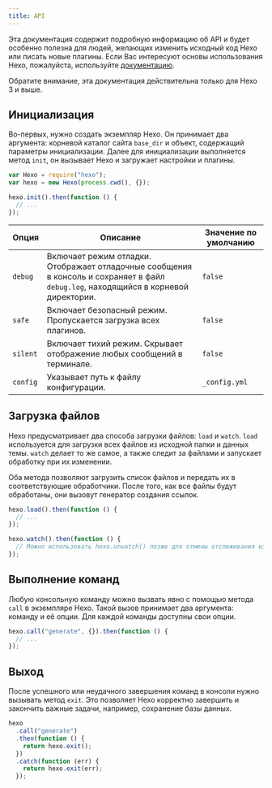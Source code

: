 ```yaml
---
title: API
---
```


Эта документация содержит подробную информацию об API и будет особенно полезна для людей, желающих изменить исходный код Hexo или писать новые плагины. Если Вас интересуют основы использования Hexo, пожалуйста, используйте [документацию](../docs).

Обратите внимание, эта документация действительна только для Hexo 3 и выше.

## Инициализация

Во-первых, нужно создать экземпляр Hexo. Он принимает два аргумента: корневой каталог сайта `base_dir` и объект, содержащий параметры инициализации. Далее для инициализации выполняется метод `init`, он вызывает Hexo и загружает настройки и плагины.

```js
var Hexo = require("hexo");
var hexo = new Hexo(process.cwd(), {});

hexo.init().then(function () {
  // ...
});
```

| Опция    | Описание                                                                                                                             | Значение по умолчанию |
| -------- | ------------------------------------------------------------------------------------------------------------------------------------ | --------------------- |
| `debug`  | Включает режим отладки. Отображает отладочные сообщения в консоль и сохраняет в файл `debug.log`, находящийся в корневой директории. | `false`               |
| `safe`   | Включает безопасный режим. Пропускается загрузка всех плагинов.                                                                      | `false`               |
| `silent` | Включает тихий режим. Скрывает отображение любых сообщений в терминале.                                                              | `false`               |
| `config` | Указывает путь к файлу конфигурации.                                                                                                 | `_config.yml`         |

## Загрузка файлов

Hexo предусматривает два способа загрузки файлов: `load` и `watch`. `load` используется для загрузки всех файлов из исходной папки и данных темы. `watch` делает то же самое, а также следит за файлами и запускает обработку при их изменении.

Оба метода позволяют загрузить список файлов и передать их в соответствующие обработчики. После того, как все файлы будут обработаны, они вызовут генератор создания ссылок.

```js
hexo.load().then(function () {
  // ...
});

hexo.watch().then(function () {
  // Можно использовать hexo.unwatch() позже для отмены отслеживания изменений в файлах.
});
```

## Выполнение команд

Любую консольную команду можно вызвать явно с помощью метода `call` в экземпляре Hexo. Такой вызов принимает два аргумента: команду и её опции. Для каждой команды доступны свои опции.

```js
hexo.call("generate", {}).then(function () {
  // ...
});
```

## Выход

После успешного или неудачного завершения команд в консоли нужно вызывать метод `exit`. Это позволяет Hexo корректно завершить и закончить важные задачи, например, сохранение базы данных.

```js
hexo
  .call("generate")
  .then(function () {
    return hexo.exit();
  })
  .catch(function (err) {
    return hexo.exit(err);
  });
```
